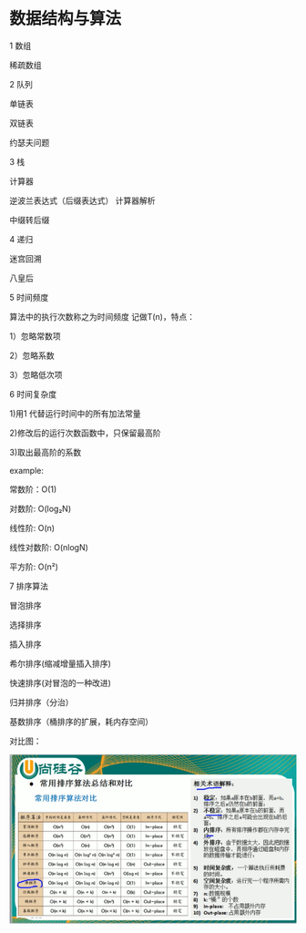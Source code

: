 # 数据结构与算法
1 数组

稀疏数组

2 队列

单链表

双链表

约瑟夫问题

3 栈

计算器

逆波兰表达式（后缀表达式） 计算器解析

中缀转后缀


4 递归

迷宫回溯

八皇后


5 时间频度

算法中的执行次数称之为时间频度 记做T(n)，特点：

1）忽略常数项

2）忽略系数

3）忽略低次项

6 时间复杂度

1)用1 代替运行时间中的所有加法常量

2)修改后的运行次数函数中，只保留最高阶

3)取出最高阶的系数

example:

常数阶：O(1)        

对数阶: O(log₂N)

线性阶: O(n)

线性对数阶: O(nlogN)

平方阶: O(n²)

7 排序算法

冒泡排序

选择排序

插入排序

希尔排序(缩减增量插入排序)

快速排序(对冒泡的一种改进)

归并排序（分治）

基数排序（桶排序的扩展，耗内存空间）

对比图：

![算法对比](https://github.com/newWSmile/data-structures/blob/master/src/main/resources/imgs/contrast.jpg?raw=true) 